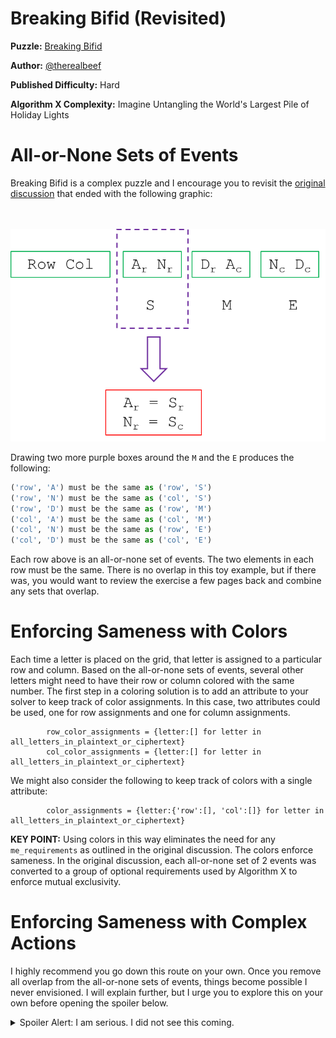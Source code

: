 # Breaking Bifid (Revisited)

__Puzzle:__ [Breaking Bifid](https://www.codingame.com/training/hard/breaking-bifid)

__Author:__ [@therealbeef](https://www.codingame.com/profile/ecad91b9a50d51a3d9515d303487dd7c7077604)

__Published Difficulty:__ Hard

__Algorithm X Complexity:__ Imagine Untangling the World's Largest Pile of Holiday Lights


# All-or-None Sets of Events

Breaking Bifid is a complex puzzle and I encourage you to revisit the [original discussion](breaking-bifid) that ended with the following graphic:

<BR><BR>
![Breaking Bifid Toy Example - Conclusion](Toy4.png)
<BR>


Drawing two more purple boxes around the `M` and the `E` produces the following:

```python
('row', 'A') must be the same as ('row', 'S')
('row', 'N') must be the same as ('col', 'S')
('row', 'D') must be the same as ('row', 'M')
('col', 'A') must be the same as ('col', 'M')
('col', 'N') must be the same as ('row', 'E')
('col', 'D') must be the same as ('col', 'E')
```

Each row above is an all-or-none set of events. The two elements in each row must be the same. There is no overlap in this toy example, but if there was, you would want to review the exercise a few pages back and combine any sets that overlap.

# Enforcing Sameness with Colors

Each time a letter is placed on the grid, that letter is assigned to a particular row and column. Based on the all-or-none sets of events, several other letters might need to have their row or column colored with the same number. The first step in a coloring solution is to add an attribute to your solver to keep track of color assignments. In this case, two attributes could be used, one for row assignments and one for column assignments.

```
        row_color_assignments = {letter:[] for letter in all_letters_in_plaintext_or_ciphertext}
        col_color_assignments = {letter:[] for letter in all_letters_in_plaintext_or_ciphertext}
```

We might also consider the following to keep track of colors with a single attribute:

```
        color_assignments = {letter:{'row':[], 'col':[]} for letter in all_letters_in_plaintext_or_ciphertext}
```

__KEY POINT:__ Using colors in this way eliminates the need for any `me_requirements` as outlined in the original discussion. The colors enforce sameness. In the original discussion, each all-or-none set of 2 events was converted to a group of optional requirements used by Algorithm X to enforce mutual exclusivity.

# Enforcing Sameness with Complex Actions

I highly recommend you go down this route on your own. Once you remove all overlap from the all-or-none sets of events, things become possible I never envisioned. I will explain further, but I urge you to explore this on your own before opening the spoiler below.

<details>
<summary>Spoiler Alert: I am serious. I did not see this coming.</summary>

<br>

After reducing the all-or-none sets of events, how many distinct sets remain? For __Test Case 1: Long test__, only 5 sets remain. More importantly, each set has 5 `('row', letter)`elements and 5 ` ('col', letter)` elements. That means the row assignment of 5 letters and the col assignments of 5 letters all need to be the same. And, this is exactly what is expected.

For a message of reasonable length, all 25 letters are probably part of the key. If that is the case, for each number from 1 to 5, there are exactly 9 letters where either the letter’s row or column or both is equal to that number. In the graphic below, every location where row = 3 or column = 3 has been highlighted.

<BR><BR>
![One Set of All-or-None Events](BifidAllOrNone.png)
<BR>

When this puzzle was originally discussed, I wrote the following:

>The action steps I can take to build a solution are pretty simple. One at a time, a letter of the alphabet (J is excluded) can be placed in one of the 25 squares. As for requirements, the only obvious requirements are that every letter be used and every square be covered.

Let’s now consider a completely different gameboard and tiles. The gameboard simply has the numbers 1 through 5. The tiles are the all-or-none sets of events. Each set needs to be assigned to one number on the gameboard. There are 5 sets and there are 5 numbers. __I honestly did not see this coming. Is a gameboard analogy really needed? Is Algorithm X even needed?__

The first 4 test cases all reduce to exactly 5 all-or-none sets of events. In each of those cases, 5 sets need to be assigned to 5 different numbers. Too easy, right? What about __Test Case 5: Minimal text__? Because the text is so short, the all-or-none sets do not reduce down to 5, leaving the following options.

1. Algorithm X could be used to determine how 6 or 7 or 8 sets can be assigned to only 5 numbers. To be honest, Algorithm X still seems like a bit too much compared to a simple algorithm to combine independent sets until the total number of sets gets to 5.

<details>
<summary>Spoiler Alert: Click here for Option 2.</summary>

<BR>

Assuming you have `n` all-or-none sets, you could expand the matrix to `n` by `n`, making it very easy to assign `n` sets to `n` numbers.

Let’s briefly discuss this second option. The all-or-none sets of events are completely independent of each other. The first set assigned to one of the numbers always works, no matter which number it gets assigned to. A 100 x 100 matrix could be used and numbers chosen randomly between 0 and 99. The consistency of the number across all elements of the set assigned to it is what matters, not the size of the matrix.

Breaking Bifid is a wonderful puzzle and the complexity gave me tremendous opportunity to explore various Algorithm X techniques. Only after travelling down the path of complex actions did I determine how to solve the puzzle with absolutely no backtracking.

</details>
</details>




